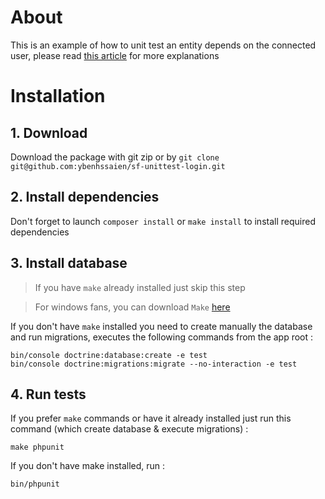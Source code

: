 # About
This is an example of how to unit test an entity depends on the connected user, please read [this article](https://medium.com/@youssefbenhssaien/how-to-connect-a-user-in-unit-test-within-symfony-in-an-example-bcbf5ab4a86a) for more explanations

# Installation
## 1. Download
Download the package with git zip or by `git clone git@github.com:ybenhssaien/sf-unittest-login.git`
## 2. Install dependencies
Don't forget to launch `composer install` or `make install` to install required dependencies
## 3. Install database
> If you have `make` already installed just skip this step

> For windows fans, you can download `Make` [here](http://gnuwin32.sourceforge.net/packages/make.htm)

If you don't have `make` installed you need to create manually the database and run migrations, executes the following commands from the app root :
```shell
bin/console doctrine:database:create -e test
bin/console doctrine:migrations:migrate --no-interaction -e test
```

## 4. Run tests
If you prefer `make` commands or have it already installed just run this command (which create database & execute migrations) :

```shell
make phpunit
```

If you don't have make installed, run :

```shell
bin/phpunit
```